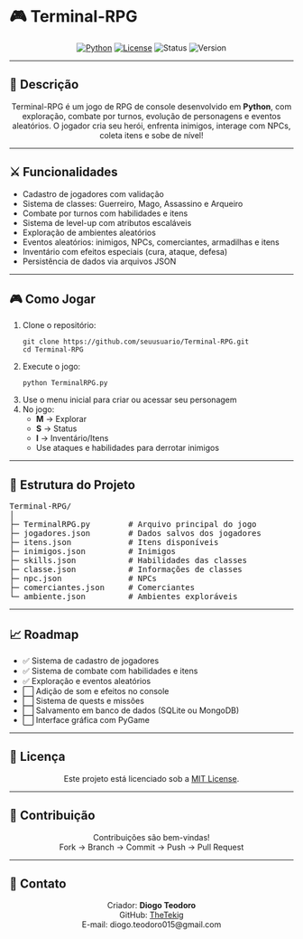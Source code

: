 # 🎮 Terminal-RPG

<div align="center">
  <a href="https://www.python.org/"><img src="https://img.shields.io/badge/Python-3.11-blue?logo=python&logoColor=white" alt="Python"></a>
  <a href="LICENSE"><img src="https://img.shields.io/badge/License-MIT-green" alt="License"></a>
  <img src="https://img.shields.io/badge/Status-Em%20Desenvolvimento-yellow" alt="Status">
  <img src="https://img.shields.io/badge/Version-1.0.0-orange" alt="Version">
</div>

---

## 📝 Descrição

<p align="center">
Terminal-RPG é um jogo de RPG de console desenvolvido em <b>Python</b>, com exploração, combate por turnos, evolução de personagens e eventos aleatórios. O jogador cria seu herói, enfrenta inimigos, interage com NPCs, coleta itens e sobe de nível!
</p>

---

## ⚔️ Funcionalidades

<ul>
  <li>Cadastro de jogadores com validação</li>
  <li>Sistema de classes: Guerreiro, Mago, Assassino e Arqueiro</li>
  <li>Combate por turnos com habilidades e itens</li>
  <li>Sistema de level-up com atributos escaláveis</li>
  <li>Exploração de ambientes aleatórios</li>
  <li>Eventos aleatórios: inimigos, NPCs, comerciantes, armadilhas e itens</li>
  <li>Inventário com efeitos especiais (cura, ataque, defesa)</li>
  <li>Persistência de dados via arquivos JSON</li>
</ul>

---

## 🎮 Como Jogar

<ol>
  <li>Clone o repositório:
    <pre><code>git clone https://github.com/seuusuario/Terminal-RPG.git
cd Terminal-RPG</code></pre>
  </li>
  <li>Execute o jogo:
    <pre><code>python TerminalRPG.py</code></pre>
  </li>
  <li>Use o menu inicial para criar ou acessar seu personagem</li>
  <li>No jogo:
    <ul>
      <li><b>M</b> → Explorar</li>
      <li><b>S</b> → Status</li>
      <li><b>I</b> → Inventário/Itens</li>
      <li>Use ataques e habilidades para derrotar inimigos</li>
    </ul>
  </li>
</ol>

---

## 🧩 Estrutura do Projeto

<pre>
Terminal-RPG/
│
├─ TerminalRPG.py        # Arquivo principal do jogo
├─ jogadores.json        # Dados salvos dos jogadores
├─ itens.json            # Itens disponíveis
├─ inimigos.json         # Inimigos
├─ skills.json           # Habilidades das classes
├─ classe.json           # Informações de classes
├─ npc.json              # NPCs
├─ comerciantes.json     # Comerciantes
└─ ambiente.json         # Ambientes exploráveis
</pre>

---

## 📈 Roadmap

<ul>
  <li>✅ Sistema de cadastro de jogadores</li>
  <li>✅ Sistema de combate com habilidades e itens</li>
  <li>✅ Exploração e eventos aleatórios</li>
  <li>⬜ Adição de som e efeitos no console</li>
  <li>⬜ Sistema de quests e missões</li>
  <li>⬜ Salvamento em banco de dados (SQLite ou MongoDB)</li>
  <li>⬜ Interface gráfica com PyGame</li>
</ul>

---

## 📄 Licença

<p align="center">
Este projeto está licenciado sob a <a href="LICENSE">MIT License</a>.
</p>

---

## 🤝 Contribuição

<p align="center">
Contribuições são bem-vindas!<br>
Fork → Branch → Commit → Push → Pull Request
</p>

---

## 💬 Contato

<p align="center">
Criador: <b>Diogo Teodoro </b><br>
GitHub: <a href="https://github.com/seuusuario">TheTekig</a><br>
E-mail: diogo.teodoro015@gmail.com
</p>
